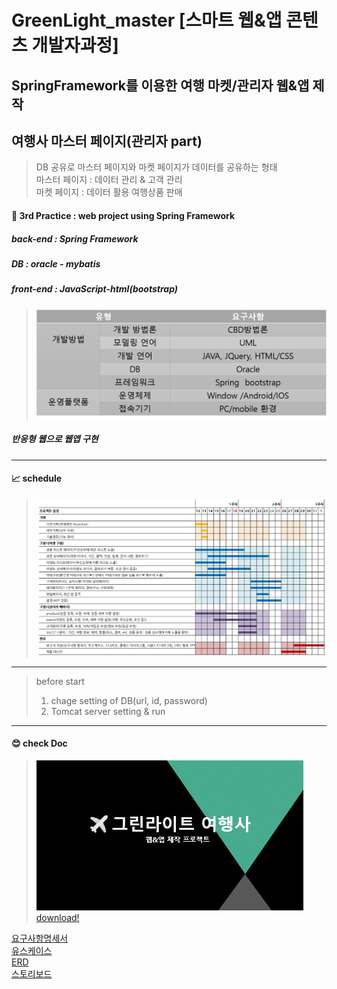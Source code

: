 
# GreenLight_master [스마트 웹&앱 콘텐츠 개발자과정]
## SpringFramework를 이용한 여행 마켓/관리자 웹&앱 제작
## 여행사 마스터 페이지(관리자 part)
 > DB 공유로 마스터 페이지와 마켓 페이지가 데이터를 공유하는 형태  
 > 마스터 페이지 : 데이터 관리 & 고객 관리  
 > 마켓 페이지 : 데이터 활용 여행상품 판매  
#### :pencil: 3rd Practice : web project using Spring Framework
##### back-end : Spring Framework
##### DB : oracle - mybatis
##### front-end : JavaScript-html(bootstrap)
 > ![config](./doc/개발환경.png)
##### 반응형 웹으로 웹앱 구현  

***

#### :chart_with_upwards_trend: schedule
 > ![schedule](./doc/일정.jpg)  

***

 > before start
 > 1. chage setting of DB(url, id, password)
 > 2. Tomcat server setting & run

***

#### :blush: check Doc
 > ![mainDoc](./doc/3차프로젝트ppt.gif)  
 > [download!](./doc/3차프로젝트ppt.pptx)  

[요구사항명세서](./doc/요구사항명세서.pdf)  
[유스케이스](./doc/유스케이스.pdf)  
[ERD](./doc/ERD.pdf)  
[스토리보드](./doc/master_total_storyboard.pdf)  
